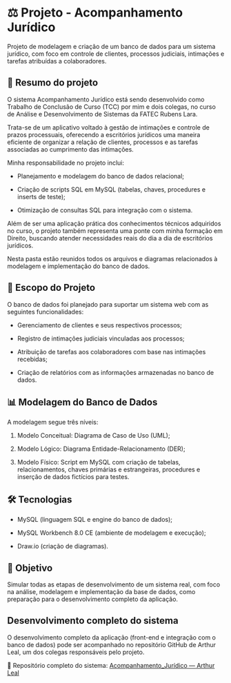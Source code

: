 # ⚖️ Projeto - Acompanhamento Jurídico

Projeto de modelagem e criação de um banco de dados para um sistema jurídico, com foco em controle de clientes, processos judiciais, intimações e tarefas atribuídas a colaboradores.

## 📌 Resumo do projeto

O sistema Acompanhamento Jurídico está sendo desenvolvido como Trabalho de Conclusão de Curso (TCC) por mim e dois colegas, no curso de Análise e Desenvolvimento de Sistemas da FATEC Rubens Lara.

Trata-se de um aplicativo voltado à gestão de intimações e controle de prazos processuais, oferecendo a escritórios jurídicos uma maneira eficiente de organizar a relação de clientes, processos e as tarefas associadas ao cumprimento das intimações.

Minha responsabilidade no projeto inclui:

- Planejamento e modelagem do banco de dados relacional;

- Criação de scripts SQL em MySQL (tabelas, chaves, procedures e inserts de teste);

- Otimização de consultas SQL para integração com o sistema.

Além de ser uma aplicação prática dos conhecimentos técnicos adquiridos no curso, o projeto também representa uma ponte com minha formação em Direito, buscando atender necessidades reais do dia a dia de escritórios jurídicos.

Nesta pasta estão reunidos todos os arquivos e diagramas relacionados à modelagem e implementação do banco de dados.

## 📝 Escopo do Projeto

O banco de dados foi planejado para suportar um sistema web com as seguintes funcionalidades:

- Gerenciamento de clientes e seus respectivos processos;

- Registro de intimações judiciais vinculadas aos processos;

- Atribuição de tarefas aos colaboradores com base nas intimações recebidas;

- Criação de relatórios com as informações armazenadas no banco de dados.

## 📊 Modelagem do Banco de Dados

A modelagem segue três níveis:

1. Modelo Conceitual: Diagrama de Caso de Uso (UML);

2. Modelo Lógico: Diagrama Entidade-Relacionamento (DER);

3. Modelo Físico: Script em MySQL com criação de tabelas, relacionamentos, chaves primárias e estrangeiras, procedures e inserção de dados fictícios para testes.

## 🛠️ Tecnologias

- MySQL (linguagem SQL e engine do banco de dados);

- MySQL Workbench 8.0 CE (ambiente de modelagem e execução);

- Draw.io (criação de diagramas).

## 🎯 Objetivo

Simular todas as etapas de desenvolvimento de um sistema real, com foco na análise, modelagem e implementação da base de dados, como preparação para o desenvolvimento completo da aplicação.

## Desenvolvimento completo do sistema

O desenvolvimento completo da aplicação (front-end e integração com o banco de dados) pode ser acompanhado no repositório GitHub de Arthur Leal, um dos colegas responsáveis pelo projeto.

🔗 Repositório completo do sistema: [Acompanhamento_Jurídico — Arthur Leal](https://github.com/arthurdasilvaleal/Acompanhamento_Juridico)